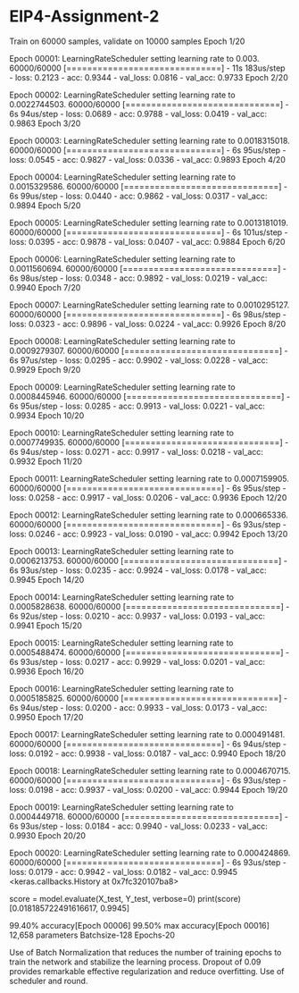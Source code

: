 # EIP4-Assignment-2

Train on 60000 samples, validate on 10000 samples
Epoch 1/20

Epoch 00001: LearningRateScheduler setting learning rate to 0.003.
60000/60000 [==============================] - 11s 183us/step - loss: 0.2123 - acc: 0.9344 - val_loss: 0.0816 - val_acc: 0.9733
Epoch 2/20

Epoch 00002: LearningRateScheduler setting learning rate to 0.0022744503.
60000/60000 [==============================] - 6s 94us/step - loss: 0.0689 - acc: 0.9788 - val_loss: 0.0419 - val_acc: 0.9863
Epoch 3/20

Epoch 00003: LearningRateScheduler setting learning rate to 0.0018315018.
60000/60000 [==============================] - 6s 95us/step - loss: 0.0545 - acc: 0.9827 - val_loss: 0.0336 - val_acc: 0.9893
Epoch 4/20

Epoch 00004: LearningRateScheduler setting learning rate to 0.0015329586.
60000/60000 [==============================] - 6s 99us/step - loss: 0.0440 - acc: 0.9862 - val_loss: 0.0317 - val_acc: 0.9894
Epoch 5/20

Epoch 00005: LearningRateScheduler setting learning rate to 0.0013181019.
60000/60000 [==============================] - 6s 101us/step - loss: 0.0395 - acc: 0.9878 - val_loss: 0.0407 - val_acc: 0.9884
Epoch 6/20

Epoch 00006: LearningRateScheduler setting learning rate to 0.0011560694.
60000/60000 [==============================] - 6s 98us/step - loss: 0.0348 - acc: 0.9892 - val_loss: 0.0219 - val_acc: 0.9940
Epoch 7/20

Epoch 00007: LearningRateScheduler setting learning rate to 0.0010295127.
60000/60000 [==============================] - 6s 98us/step - loss: 0.0323 - acc: 0.9896 - val_loss: 0.0224 - val_acc: 0.9926
Epoch 8/20

Epoch 00008: LearningRateScheduler setting learning rate to 0.0009279307.
60000/60000 [==============================] - 6s 97us/step - loss: 0.0295 - acc: 0.9902 - val_loss: 0.0228 - val_acc: 0.9929
Epoch 9/20

Epoch 00009: LearningRateScheduler setting learning rate to 0.0008445946.
60000/60000 [==============================] - 6s 95us/step - loss: 0.0285 - acc: 0.9913 - val_loss: 0.0221 - val_acc: 0.9934
Epoch 10/20

Epoch 00010: LearningRateScheduler setting learning rate to 0.0007749935.
60000/60000 [==============================] - 6s 94us/step - loss: 0.0271 - acc: 0.9917 - val_loss: 0.0218 - val_acc: 0.9932
Epoch 11/20

Epoch 00011: LearningRateScheduler setting learning rate to 0.0007159905.
60000/60000 [==============================] - 6s 95us/step - loss: 0.0258 - acc: 0.9917 - val_loss: 0.0206 - val_acc: 0.9936
Epoch 12/20

Epoch 00012: LearningRateScheduler setting learning rate to 0.000665336.
60000/60000 [==============================] - 6s 93us/step - loss: 0.0246 - acc: 0.9923 - val_loss: 0.0190 - val_acc: 0.9942
Epoch 13/20

Epoch 00013: LearningRateScheduler setting learning rate to 0.0006213753.
60000/60000 [==============================] - 6s 93us/step - loss: 0.0235 - acc: 0.9924 - val_loss: 0.0178 - val_acc: 0.9945
Epoch 14/20

Epoch 00014: LearningRateScheduler setting learning rate to 0.0005828638.
60000/60000 [==============================] - 6s 92us/step - loss: 0.0210 - acc: 0.9937 - val_loss: 0.0193 - val_acc: 0.9941
Epoch 15/20

Epoch 00015: LearningRateScheduler setting learning rate to 0.0005488474.
60000/60000 [==============================] - 6s 93us/step - loss: 0.0217 - acc: 0.9929 - val_loss: 0.0201 - val_acc: 0.9936
Epoch 16/20

Epoch 00016: LearningRateScheduler setting learning rate to 0.0005185825.
60000/60000 [==============================] - 6s 94us/step - loss: 0.0200 - acc: 0.9933 - val_loss: 0.0173 - val_acc: 0.9950
Epoch 17/20

Epoch 00017: LearningRateScheduler setting learning rate to 0.000491481.
60000/60000 [==============================] - 6s 94us/step - loss: 0.0192 - acc: 0.9938 - val_loss: 0.0187 - val_acc: 0.9940
Epoch 18/20

Epoch 00018: LearningRateScheduler setting learning rate to 0.0004670715.
60000/60000 [==============================] - 6s 93us/step - loss: 0.0198 - acc: 0.9937 - val_loss: 0.0200 - val_acc: 0.9944
Epoch 19/20

Epoch 00019: LearningRateScheduler setting learning rate to 0.0004449718.
60000/60000 [==============================] - 6s 93us/step - loss: 0.0184 - acc: 0.9940 - val_loss: 0.0233 - val_acc: 0.9930
Epoch 20/20

Epoch 00020: LearningRateScheduler setting learning rate to 0.000424869.
60000/60000 [==============================] - 6s 93us/step - loss: 0.0179 - acc: 0.9942 - val_loss: 0.0182 - val_acc: 0.9945
<keras.callbacks.History at 0x7fc320107ba8>


score = model.evaluate(X_test, Y_test, verbose=0)
print(score)
[0.018185722491616617, 0.9945]

99.40% accuracy[Epoch 00006]
99.50% max accuracy[Epoch 00016]
12,658 parameters
Batchsize-128
Epochs-20

Use of Batch Normalization that reduces the number of training epochs to train the network and stabilize the learning process.
Dropout of 0.09 provides remarkable effective regularization and reduce overfitting.
Use of scheduler and round.

